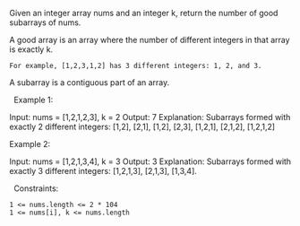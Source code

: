 Given an integer array nums and an integer k, return the number of good subarrays of nums.

A good array is an array where the number of different integers in that array is exactly k.


	For example, [1,2,3,1,2] has 3 different integers: 1, 2, and 3.


A subarray is a contiguous part of an array.

 
Example 1:

Input: nums = [1,2,1,2,3], k = 2
Output: 7
Explanation: Subarrays formed with exactly 2 different integers: [1,2], [2,1], [1,2], [2,3], [1,2,1], [2,1,2], [1,2,1,2]


Example 2:

Input: nums = [1,2,1,3,4], k = 3
Output: 3
Explanation: Subarrays formed with exactly 3 different integers: [1,2,1,3], [2,1,3], [1,3,4].


 
Constraints:


	1 <= nums.length <= 2 * 104
	1 <= nums[i], k <= nums.length

